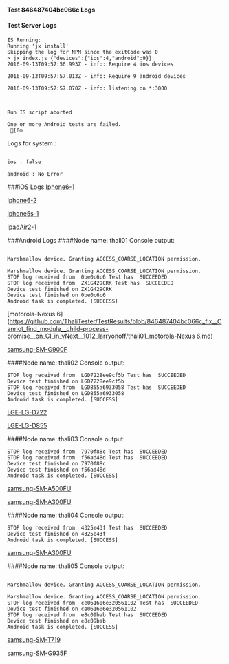 #### Test 846487404bc066c Logs

#### Test Server Logs
```
IS Running:
Running 'jx install'
Skipping the log for NPM since the exitCode was 0
> jx index.js {"devices":{"ios":4,"android":9}}
2016-09-13T09:57:56.993Z - info: Require 4 ios devices

2016-09-13T09:57:57.013Z - info: Require 9 android devices

2016-09-13T09:57:57.070Z - info: listening on *:3000


 
Run IS script aborted
 
One or more Android tests are failed.
 [0m

```


Logs for system : 
```

ios : false

android : No Error
```


###iOS Logs
[Iphone6-1](https://github.com/ThaliTester/TestResults/blob/846487404bc066c_fix__Cannot_find_module__child-process-promise__on_CI_in_vNext__1012_larryonoff/iOS_Iphone6-1.md)

[Iphone6-2](https://github.com/ThaliTester/TestResults/blob/846487404bc066c_fix__Cannot_find_module__child-process-promise__on_CI_in_vNext__1012_larryonoff/iOS_Iphone6-2.md)

[Iphone5s-1](https://github.com/ThaliTester/TestResults/blob/846487404bc066c_fix__Cannot_find_module__child-process-promise__on_CI_in_vNext__1012_larryonoff/iOS_Iphone5s-1.md)

[IpadAir2-1](https://github.com/ThaliTester/TestResults/blob/846487404bc066c_fix__Cannot_find_module__child-process-promise__on_CI_in_vNext__1012_larryonoff/iOS_IpadAir2-1.md)


###Android Logs
####Node name: thali01
Console output:
```

Marshmallow device. Granting ACCESS_COARSE_LOCATION permission.

Marshmallow device. Granting ACCESS_COARSE_LOCATION permission.
STOP log received from  0be0c6c6 Test has  SUCCEEDED
STOP log received from  ZX1G429CRK Test has  SUCCEEDED
Device test finished on ZX1G429CRK 
Device test finished on 0be0c6c6 
Android task is completed. [SUCCESS]
```
[motorola-Nexus 6](https://github.com/ThaliTester/TestResults/blob/846487404bc066c_fix__Cannot_find_module__child-process-promise__on_CI_in_vNext__1012_larryonoff/thali01_motorola-Nexus 6.md)

[samsung-SM-G900F](https://github.com/ThaliTester/TestResults/blob/846487404bc066c_fix__Cannot_find_module__child-process-promise__on_CI_in_vNext__1012_larryonoff/thali01_samsung-SM-G900F.md)

####Node name: thali02
Console output:
```
STOP log received from  LGD7228ee9cf5b Test has  SUCCEEDED
Device test finished on LGD7228ee9cf5b 
STOP log received from  LGD855a6933058 Test has  SUCCEEDED
Device test finished on LGD855a6933058 
Android task is completed. [SUCCESS]
```
[LGE-LG-D722](https://github.com/ThaliTester/TestResults/blob/846487404bc066c_fix__Cannot_find_module__child-process-promise__on_CI_in_vNext__1012_larryonoff/thali02_LGE-LG-D722.md)

[LGE-LG-D855](https://github.com/ThaliTester/TestResults/blob/846487404bc066c_fix__Cannot_find_module__child-process-promise__on_CI_in_vNext__1012_larryonoff/thali02_LGE-LG-D855.md)

####Node name: thali03
Console output:
```
STOP log received from  7970f88c Test has  SUCCEEDED
STOP log received from  f56ad48d Test has  SUCCEEDED
Device test finished on 7970f88c 
Device test finished on f56ad48d 
Android task is completed. [SUCCESS]
```
[samsung-SM-A500FU](https://github.com/ThaliTester/TestResults/blob/846487404bc066c_fix__Cannot_find_module__child-process-promise__on_CI_in_vNext__1012_larryonoff/thali03_samsung-SM-A500FU.md)

[samsung-SM-A300FU](https://github.com/ThaliTester/TestResults/blob/846487404bc066c_fix__Cannot_find_module__child-process-promise__on_CI_in_vNext__1012_larryonoff/thali03_samsung-SM-A300FU.md)

####Node name: thali04
Console output:
```
STOP log received from  4325e43f Test has  SUCCEEDED
Device test finished on 4325e43f 
Android task is completed. [SUCCESS]
```
[samsung-SM-A300FU](https://github.com/ThaliTester/TestResults/blob/846487404bc066c_fix__Cannot_find_module__child-process-promise__on_CI_in_vNext__1012_larryonoff/thali04_samsung-SM-A300FU.md)

####Node name: thali05
Console output:
```

Marshmallow device. Granting ACCESS_COARSE_LOCATION permission.

Marshmallow device. Granting ACCESS_COARSE_LOCATION permission.
STOP log received from  ce061606e320561102 Test has  SUCCEEDED
Device test finished on ce061606e320561102 
STOP log received from  e8c09bab Test has  SUCCEEDED
Device test finished on e8c09bab 
Android task is completed. [SUCCESS]
```
[samsung-SM-T719](https://github.com/ThaliTester/TestResults/blob/846487404bc066c_fix__Cannot_find_module__child-process-promise__on_CI_in_vNext__1012_larryonoff/thali05_samsung-SM-T719.md)

[samsung-SM-G935F](https://github.com/ThaliTester/TestResults/blob/846487404bc066c_fix__Cannot_find_module__child-process-promise__on_CI_in_vNext__1012_larryonoff/thali05_samsung-SM-G935F.md)


